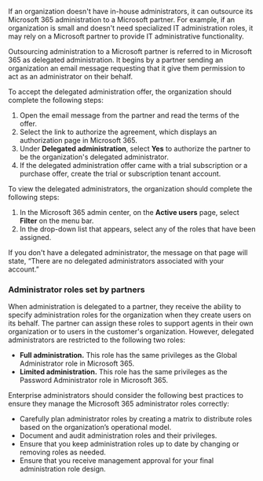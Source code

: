 If an organization doesn't have in-house administrators, it can outsource its Microsoft 365 administration to a Microsoft partner. For example, if an organization is small and doesn't need specialized IT administration roles, it may rely on a Microsoft partner to provide IT administrative functionality.<br>

Outsourcing administration to a Microsoft partner is referred to in Microsoft 365 as delegated administration. It begins by a partner sending an organization an email message requesting that it give them permission to act as an administrator on their behalf.

To accept the delegated administration offer, the organization should complete the following steps:

1.  Open the email message from the partner and read the terms of the offer.
2.  Select the link to authorize the agreement, which displays an authorization page in Microsoft 365.
3.  Under **Delegated administration**, select **Yes** to authorize the partner to be the organization's delegated administrator.
4.  If the delegated administration offer came with a trial subscription or a purchase offer, create the trial or subscription tenant account.

To view the delegated administrators, the organization should complete the following steps:

1.  In the Microsoft 365 admin center, on the **Active users** page, select **Filter** on the menu bar.
2.  In the drop-down list that appears, select any of the roles that have been assigned.

If you don't have a delegated administrator, the message on that page will state, “There are no delegated administrators associated with your account.”

### Administrator roles set by partners

When administration is delegated to a partner, they receive the ability to specify administration roles for the organization when they create users on its behalf. The partner can assign these roles to support agents in their own organization or to users in the customer's organization. However, delegated administrators are restricted to the following two roles:

 -  **Full administration.** This role has the same privileges as the Global Administrator role in Microsoft 365.
 -  **Limited administration.** This role has the same privileges as the Password Administrator role in Microsoft 365.

Enterprise administrators should consider the following best practices to ensure they manage the Microsoft 365 administrator roles correctly:

 -  Carefully plan administrator roles by creating a matrix to distribute roles based on the organization’s operational model.
 -  Document and audit administration roles and their privileges.
 -  Ensure that you keep administration roles up to date by changing or removing roles as needed.
 -  Ensure that you receive management approval for your final administration role design.
